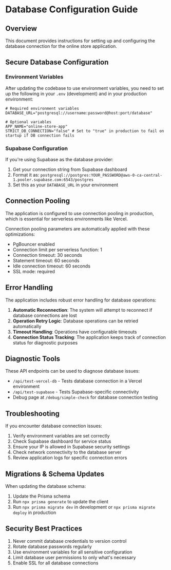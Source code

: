 # Database Configuration Guide

## Overview
This document provides instructions for setting up and configuring the database connection for the online store application.

## Secure Database Configuration

### Environment Variables
After updating the codebase to use environment variables, you need to set up the following in your `.env` (development) and in your production environment:

```
# Required environment variables
DATABASE_URL="postgresql://username:password@host:port/database"

# Optional variables
APP_NAME="online-store-app"
STRICT_DB_CONNECTION="false" # Set to "true" in production to fail on startup if DB connection fails
```

### Supabase Configuration

If you're using Supabase as the database provider:

1. Get your connection string from Supabase dashboard
2. Format it as: `postgresql://postgres:YOUR_PASSWORD@aws-0-ca-central-1.pooler.supabase.com:6543/postgres`
3. Set this as your `DATABASE_URL` in your environment

## Connection Pooling

The application is configured to use connection pooling in production, which is essential for serverless environments like Vercel.

Connection pooling parameters are automatically applied with these optimizations:
- PgBouncer enabled
- Connection limit per serverless function: 1
- Connection timeout: 30 seconds 
- Statement timeout: 60 seconds
- Idle connection timeout: 60 seconds
- SSL mode: required

## Error Handling

The application includes robust error handling for database operations:

1. **Automatic Reconnection**: The system will attempt to reconnect if database connections are lost
2. **Operation Retry Logic**: Database operations can be retried automatically
3. **Timeout Handling**: Operations have configurable timeouts
4. **Connection Status Tracking**: The application keeps track of connection status for diagnostic purposes

## Diagnostic Tools

These API endpoints can be used to diagnose database issues:

- `/api/test-vercel-db` - Tests database connection in a Vercel environment
- `/api/test-supabase` - Tests Supabase-specific connectivity
- Debug page at `/debug/simple-check` for database connection testing

## Troubleshooting

If you encounter database connection issues:

1. Verify environment variables are set correctly
2. Check Supabase dashboard for service status
3. Ensure your IP is allowed in Supabase security settings 
4. Check network connectivity to the database server
5. Review application logs for specific connection errors

## Migrations & Schema Updates

When updating the database schema:

1. Update the Prisma schema
2. Run `npx prisma generate` to update the client
3. Run `npx prisma migrate dev` in development or `npx prisma migrate deploy` in production

## Security Best Practices

1. Never commit database credentials to version control
2. Rotate database passwords regularly
3. Use environment variables for all sensitive configuration
4. Limit database user permissions to only what's necessary
5. Enable SSL for all database connections 